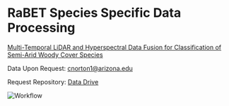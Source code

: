 # RaBET Species Specific Data Processing

[Multi-Temporal LiDAR and Hyperspectral Data Fusion for Classification of Semi-Arid Woody Cover Species](https://doi.org/10.3390/rs14122896) 

Data Upon Request:
cnorton1@arizona.edu

Request Repository:
[Data Drive](https://drive.google.com/drive/folders/1GH-YNfj9L6DLQEoDzcBDIeZO4oWICTFe?usp=sharing)

![Workflow](images/SpeciesClassification.jpg)
